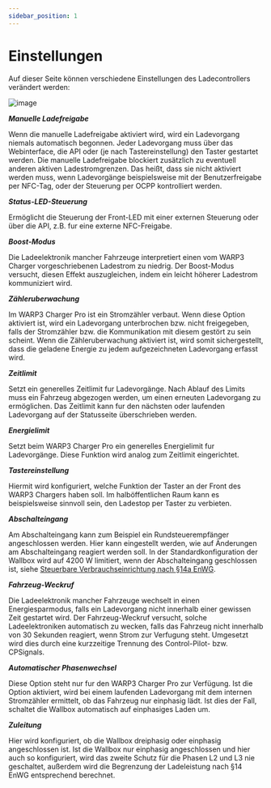 ```yaml
---
sidebar_position: 1
---
```


# Einstellungen

Auf dieser Seite können verschiedene Einstellungen
des Ladecontrollers verändert werden:

![image](/img/webinterface/wallbox/warp-settings.jpeg)

***Manuelle Ladefreigabe***

Wenn die manuelle Ladefreigabe aktiviert wird, wird ein Ladevorgang niemals automatisch begonnen.
Jeder Ladevorgang muss über das Webinterface, die API oder (je nach Tastereinstellung)
den Taster gestartet werden. Die manuelle Ladefreigabe blockiert zusätzlich zu eventuell anderen aktiven
Ladestromgrenzen. Das heißt, dass sie nicht aktiviert werden muss, wenn Ladevorgänge beispielsweise mit
der Benutzerfreigabe per NFC-Tag, oder der Steuerung
per OCPP kontrolliert werden.


***Status-LED-Steuerung***

Ermöglicht die Steuerung der Front-LED mit einer externen Steuerung oder über
die API, z.B. fur eine externe NFC-Freigabe.

***Boost-Modus***

Die Ladeelektronik mancher Fahrzeuge interpretiert einen vom WARP3 Charger vorgeschriebenen Ladestrom zu niedrig.
Der Boost-Modus versucht, diesen Effekt auszugleichen, indem ein leicht höherer Ladestrom kommuniziert wird.


***Zähleruberwachung***

Im WARP3 Charger Pro ist ein Stromzähler verbaut. Wenn diese Option aktiviert ist, wird ein Ladevorgang unterbrochen
bzw. nicht freigegeben, falls der Stromzähler bzw. die Kommunikation mit diesem gestört zu sein scheint. Wenn die
Zähleruberwachung aktiviert ist, wird somit sichergestellt, dass die geladene Energie zu jedem aufgezeichneten Ladevorgang erfasst wird.


***Zeitlimit***

Setzt ein generelles Zeitlimit fur Ladevorgänge. Nach Ablauf des Limits muss ein Fahrzeug abgezogen werden, um einen erneuten Ladevorgang zu ermöglichen. Das Zeitlimit kann fur den
nächsten oder laufenden Ladevorgang auf der Statusseite überschrieben werden.

***Energielimit***

Setzt beim WARP3 Charger Pro ein generelles Energielimit fur Ladevorgänge. Diese Funktion
wird analog zum Zeitlimit eingerichtet.

***Tastereinstellung***

Hiermit wird konfiguriert, welche Funktion der Taster an der Front des WARP3 Chargers haben soll. Im halböffentlichen Raum kann es
beispielsweise sinnvoll sein, den Ladestop per Taster zu verbieten.

***Abschalteingang***

Am Abschalteingang kann zum Beispiel ein Rundsteuerempfänger angeschlossen werden. Hier kann eingestellt werden, wie auf Änderungen 
am Abschalteingang reagiert werden soll. In der Standardkonfiguration der Wallbox wird auf 4200 W limitiert, wenn der Abschalteingang geschlossen ist, siehe
[Steuerbare Verbrauchseinrichtung nach §14a EnWG](/docs/tutorials/verbrauchseinrichtung).


***Fahrzeug-Weckruf***

Die Ladeelektronik mancher Fahrzeuge wechselt in einen Energiesparmodus, falls ein
Ladevorgang nicht innerhalb einer gewissen Zeit gestartet wird. Der Fahrzeug-Weckruf versucht, solche
Ladeelektroniken automatisch zu wecken, falls das Fahrzeug nicht innerhalb von 30 Sekunden reagiert, wenn
Strom zur Verfugung steht. Umgesetzt wird dies durch eine kurzzeitige Trennung des Control-Pilot- bzw. CPSignals.


***Automatischer Phasenwechsel***

Diese Option steht nur fur den WARP3 Charger Pro zur Verfügung. Ist 
die Option aktiviert, wird bei einem laufenden Ladevorgang mit dem internen Stromzähler ermittelt, ob das
Fahrzeug nur einphasig lädt. Ist dies der Fall, schaltet die Wallbox automatisch auf einphasiges Laden um.


***Zuleitung***

Hier wird konfiguriert, ob die Wallbox dreiphasig oder
einphasig angeschlossen ist. Ist die Wallbox nur einphasig angeschlossen und hier auch so konfiguriert, wird
das zweite Schutz für die Phasen L2 und L3 nie geschaltet, außerdem wird die Begrenzung der Ladeleistung
nach §14 EnWG entsprechend berechnet.
